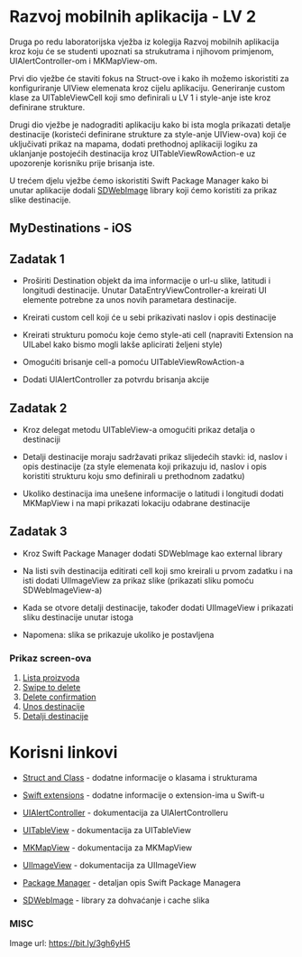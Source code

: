 
# Razvoj mobilnih aplikacija - LV 2

Druga po redu laboratorijska vježba iz kolegija Razvoj mobilnih aplikacija kroz koju će se studenti upoznati sa strukutrama i njihovom primjenom, UIAlertController-om i MKMapView-om.

  

Prvi dio vježbe će staviti fokus na Struct-ove i kako ih možemo iskoristiti za konfiguriranje UIView elemenata kroz cijelu aplikaciju. Generiranje custom klase za UITableViewCell koji smo definirali u LV 1 i style-anje iste kroz definirane strukture.

  

Drugi dio vježbe je nadograditi aplikaciju kako bi ista mogla prikazati detalje destinacije (koristeći definirane strukture za style-anje UIView-ova) koji će uključivati prikaz na mapama, dodati prethodnoj aplikaciji logiku za uklanjanje postojećih destinacija kroz UITableViewRowAction-e uz upozorenje korisniku prije brisanja iste.

  

U trećem djelu vježbe ćemo iskoristiti Swift Package Manager kako bi unutar aplikacije dodali [SDWebImage](https://github.com/SDWebImage/SDWebImage) library koji ćemo koristiti za prikaz slike destinacije.

  

## MyDestinations - iOS

## Zadatak 1

- Proširiti Destination objekt da ima informacije o url-u slike, latitudi i longitudi destinacije. Unutar DataEntryViewController-a kreirati UI elemente potrebne za unos novih parametara destinacije.

- Kreirati custom cell koji će u sebi prikazivati naslov i opis destinacije

- Kreirati strukturu pomoću koje ćemo style-ati cell (napraviti Extension na UILabel kako bismo mogli lakše aplicirati željeni style)

- Omogućiti brisanje cell-a pomoću UITableViewRowAction-a

- Dodati UIAlertController za potvrdu brisanja akcije

  

## Zadatak 2

- Kroz delegat metodu UITableView-a omogućiti prikaz detalja o destinaciji

- Detalji destinacije moraju sadržavati prikaz slijedećih stavki: id, naslov i opis destinacije (za style elemenata koji prikazuju id, naslov i opis koristiti strukturu koju smo definirali u prethodnom zadatku)

- Ukoliko destinacija ima unešene informacije o latitudi i longitudi dodati MKMapView i na mapi prikazati lokaciju odabrane destinacije

## Zadatak 3

- Kroz Swift Package Manager dodati SDWebImage kao external library

- Na listi svih destinacija editirati cell koji smo kreirali u prvom zadatku i na isti dodati UIImageView za prikaz slike (prikazati sliku pomoću SDWebImageView-a)

- Kada se otvore detalji destinacije, također dodati UIImageView i prikazati sliku destinacije unutar istoga

- Napomena: slika se prikazuje ukoliko je postavljena

### Prikaz screen-ova
1. [Lista proizvoda](https://raw.githubusercontent.com/ibarisic05/MyDestinations/master/photos/lista_destinacija.png)
2. [Swipe to delete](https://raw.githubusercontent.com/ibarisic05/MyDestinations/master/photos/swipe_to_delete.png)
3. [Delete confirmation](https://raw.githubusercontent.com/ibarisic05/MyDestinations/master/photos/alert_delete.png)
4. [Unos destinacije](https://raw.githubusercontent.com/ibarisic05/MyDestinations/master/photos/unos_destinacije.png)
5. [Detalji destinacije](https://raw.githubusercontent.com/ibarisic05/MyDestinations/master/photos/detalji_destinacije.png)
# Korisni linkovi

-  [Struct and Class](https://docs.swift.org/swift-book/LanguageGuide/ClassesAndStructures.html) - dodatne informacije o klasama i strukturama

- [Swift extensions](https://docs.swift.org/swift-book/LanguageGuide/Extensions.html) - dodatne informacije o extension-ima u Swift-u

-  [UIAlertController](https://developer.apple.com/documentation/uikit/uialertcontroller) - dokumentacija za UIAlertControlleru

-  [UITableView](https://developer.apple.com/documentation/uikit/uitableview) - dokumentacija za UITableView

-  [MKMapView](https://developer.apple.com/documentation/mapkit/mkmapview) - dokumentacija za MKMapView

-  [UIImageView](https://developer.apple.com/documentation/uikit/uiimageview) - dokumentacija za UIImageView

- [Package Manager](https://swift.org/package-manager/) - detaljan opis Swift Package Managera

- [SDWebImage](https://github.com/SDWebImage/SDWebImage) - library za dohvaćanje i cache slika

  

### MISC

Image url: https://bit.ly/3gh6yH5
